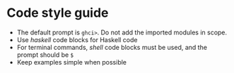 # Code style guide

* The default prompt is `ghci>`. Do not add the imported modules in scope.
* Use _haskell_ code blocks for Haskell code
* For terminal commands, _shell_ code blocks must be used, and the prompt should be `$`
* Keep examples simple when possible

